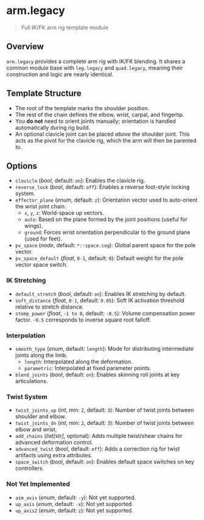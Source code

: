 # arm.legacy

> Full IK/FK arm rig template module

## Overview

`arm.legacy` provides a complete arm rig with IK/FK blending. It shares a common module base with `leg.legacy` and `quad.legacy`, meaning their construction and logic are nearly identical.


## Template Structure

- The root of the template marks the shoulder position.
- The rest of the chain defines the elbow, wrist, carpal, and fingertip.
- You **do not** need to orient joints manually; orientation is handled automatically during rig build.
- An optional clavicle joint can be placed *above* the shoulder joint. This acts as the pivot for the clavicle rig, which the arm will then be parented to.


## Options

- `clavicle` (*bool*, default: `on`): Enables the clavicle rig.
- `reverse_lock` (*bool*, default: `off`): Enables a reverse foot-style locking system.
- `effector_plane` (*enum*, default: `z`): Orientation vector used to auto-orient the wrist joint chain.
  - `x`, `y`, `z`: World-space up vectors.
  - `auto`: Based on the plane formed by the joint positions (useful for wings).
  - `ground`: Forces wrist orientation perpendicular to the ground plane (used for feet).
- `pv_space` (*node*, default: `*::space.cog`): Global parent space for the pole vector.
- `pv_space_default` (*float*, `0-1`, default: `0`): Default weight for the pole vector space switch.

### IK Stretching

- `default_stretch` (*bool*, default: `on`): Enables IK stretching by default.
- `soft_distance` (*float*, `0-1`, default: `0.05`): Soft IK activation threshold relative to stretch distance.
- `stomp_power` (*float*, `-1 to 0`, default: `-0.5`): Volume compensation power factor. `-0.5` corresponds to inverse square root falloff.

### Interpolation

- `smooth_type` (*enum*, default: `length`): Mode for distributing intermediate joints along the limb.
  - `length`: Interpolated along the deformation.
  - `parametric`: Interpolated at fixed parameter points.
- `blend_joints` (*bool*, default: `on`): Enables skinning roll joints at key articulations.

### Twist System

- `twist_joints_up` (*int*, min: `2`, default: `3`): Number of twist joints between shoulder and elbow.
- `twist_joints_dn` (*int*, min: `2`, default: `3`): Number of twist joints between elbow and wrist.
- `add_chains` (*list[str]*, optional): Adds multiple twist/shear chains for advanced deformation control.
- `advanced_twist` (*bool*, default: `off`): Adds a correction rig for twist artifacts using extra attributes.
- `space_switch` (*bool*, default: `on`): Enables default space switches on key controllers.

### Not Yet Implemented

- `aim_axis` (*enum*, default: `-y`): Not yet supported.
- `up_axis` (*enum*, default: `-x`): Not yet supported.
- `up_axis2` (*enum*, default: `z`): Not yet supported.

